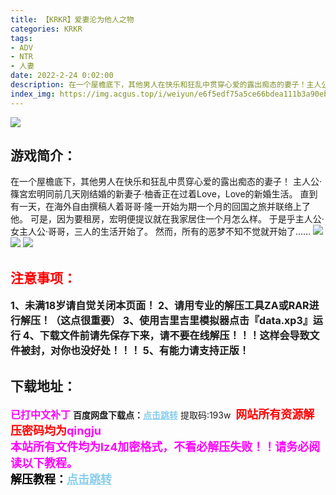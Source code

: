 ```yaml
---
title: 【KRKR】爱妻沦为他人之物
categories: KRKR
tags:
- ADV
- NTR
- 人妻
date: 2022-2-24 0:02:00
description: 在一个屋檐底下，其他男人在快乐和狂乱中贯穿心爱的露出痴态的妻子！主人公·篠宮宏明同前几天刚结婚的新妻子·柚香正在过着Love，Love的新婚生活。直到有一天，在海外自由撰稿人着哥哥·隆一开始为期一个月的回国之旅并联络上了他。
index_img: https://img.acgus.top/i/weiyun/e6f5edf75a5ce66bdea111b3a90eb7109510103709ecf92bc28e2a6bbbf20278aea4784a6c7c7bbfbee7d294e16982fc.webp
---
```

![](https://img.acgus.top/i/weiyun/e6f5edf75a5ce66bdea111b3a90eb7109510103709ecf92bc28e2a6bbbf20278aea4784a6c7c7bbfbee7d294e16982fc.webp)
## 游戏简介：
在一个屋檐底下，其他男人在快乐和狂乱中贯穿心爱的露出痴态的妻子！
主人公·篠宮宏明同前几天刚结婚的新妻子·柚香正在过着Love，Love的新婚生活。
直到有一天，在海外自由撰稿人着哥哥·隆一开始为期一个月的回国之旅并联络上了他。
可是，因为要租房，宏明便提议就在我家居住一个月怎么样。
于是乎主人公·女主人公·哥哥，三人的生活开始了。
然而，所有的恶梦不知不觉就开始了……
![](https://img.acgus.top/i/weiyun/b2d4168742d161ad6489ef48fe0ef9f3623661f94f454bee0bf4a367c76905cece3c261e19b387ca0fca2184a5671121.webp)
![](https://img.acgus.top/i/weiyun/e0ef6893efccc1b6b1ee9619d1a3774f58036e53428109d72ba92bed733d1f1a5429b20da893bd46596e2045a7a73207.webp)
![](https://img.acgus.top/i/weiyun/0cee43b7620c3735eee3a494e5b073aa4149a850ad814ceb374ba7078dc825a9c0f0393de4684066e71dfe86df6981e2.webp)






## <font color=#FF0000 >注意事项：</font>
<font size=3><b>1、未满18岁请自觉关闭本页面！
2、请用专业的解压工具ZA或RAR进行解压！（这点很重要）
3、使用吉里吉里模拟器点击『data.xp3』运行
4、下载文件前请先保存下来，请不要在线解压！！！这样会导致文件被封，对你也没好处！！！
5、有能力请支持正版！</b></font>

## 下载地址：
<font color=#FF00FF size=3><b>已打中文补丁</b></font>
<b>百度网盘下载点：</b><a href="https://pan.baidu.com/s/1WbeCoh5kf7ncHA04EEMHEg?pwd=193w" style="color: #87CEEB;"><b>点击跳转</b></a> 提取码:193w
<a style="padding: 0" href="https://post.qingju.org/AD/"><img style="max-width:100%" src="https://img.acgus.top/i/2024/07/478f689b8021d8d499ab43d21acf137a.gif" alt=""></a>
<b><font color=#FF0000 size=4>网站所有资源解压密码均为</b></font><b><font color=#FF00FF size=4>qingju</font><font color=#FF0000 ></font></b><br><b><font color=#FF00FF size=4>本站所有文件均为lz4加密格式，不看必解压失败！！请务必阅读以下教程。</b></font><br><b><font color=#000 size=4>解压教程：</b><a href="https://post.qingju.org/tutorial/000/" style="color: #87CEEB;"><b>点击跳转</b></a>